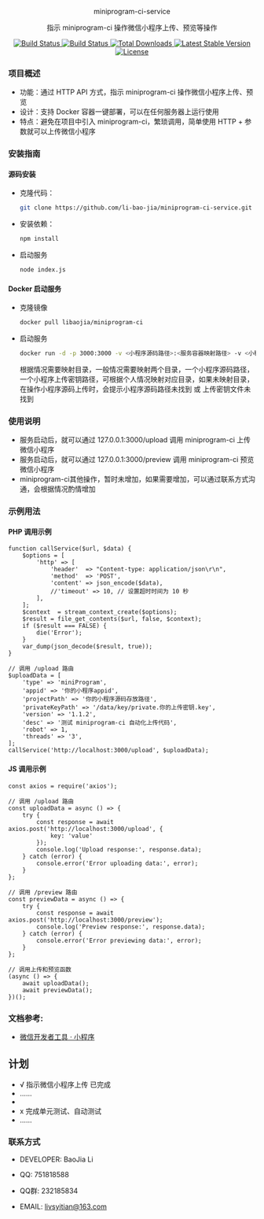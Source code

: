 <div align=center>
  <p align="center">miniprogram-ci-service</p>
  <p align="center">指示 miniprogram-ci 操作微信小程序上传、预览等操作</p>
</div>
<div align=center>
  <p align="center">
    <a href="https://hub.docker.com/r/libaojia/miniprogram-ci-service">
      <img src="https://img.shields.io/badge/node-v18.20.0-blue" alt="Build Status">
    </a>
    <a href="https://hub.docker.com/r/libaojia/miniprogram-ci-service">
      <img src="https://img.shields.io/docker/pulls/libaojia/miniprogram-ci-service" alt="Build Status">
    </a>
    <a href="https://hub.docker.com/r/libaojia/miniprogram-ci-service">
      <img src="https://img.shields.io/docker/stars/libaojia/miniprogram-ci-service" alt="Total Downloads">
    </a>
    <a href="https://hub.docker.com/r/libaojia/miniprogram-ci-service">
      <img src="https://img.shields.io/docker/v/libaojia/miniprogram-ci-service?sort=semver" alt="Latest Stable Version">
    </a>
    <a href="https://github.com/li-bao-jia">
      <img src="https://img.shields.io/github/license/li-bao-jia/miniprogram-ci-service" alt="License">
    </a>
  </p>
</div>

### 项目概述
- 功能：通过 HTTP API 方式，指示 miniprogram-ci 操作微信小程序上传、预览
- 设计：支持 Docker 容器一键部署，可以在任何服务器上运行使用
- 特点：避免在项目中引入 miniprogram-ci，繁琐调用，简单使用 HTTP + 参数就可以上传微信小程序

### 安装指南

#### 源码安装

- 克隆代码：
    ```sh
    git clone https://github.com/li-bao-jia/miniprogram-ci-service.git
    ```
  
- 安装依赖：
    ```sh
    npm install
    ```

- 启动服务
    ```sh
    node index.js 
    ```

#### Docker 启动服务

- 克隆镜像
    ```sh
    docker pull libaojia/miniprogram-ci
    ```

- 启动服务
    ```sh
    docker run -d -p 3000:3000 -v <小程序源码路径>:<服务容器映射路径> -v <小程序上传密钥路径>:<服务容器传密钥路径> --name miniprogram-ci miniprogram-ci
    ```
  根据情况需要映射目录，一般情况需要映射两个目录，一个小程序源码路径，一个小程序上传密钥路径，可根据个人情况映射对应目录，如果未映射目录，在操作小程序源码上传时，会提示小程序源码路径未找到 或 上传密钥文件未找到 

### 使用说明

- 服务启动后，就可以通过 127.0.0.1:3000/upload 调用 miniprogram-ci 上传微信小程序
- 服务启动后，就可以通过 127.0.0.1:3000/preview 调用 miniprogram-ci 预览微信小程序
- miniprogram-ci其他操作，暂时未增加，如果需要增加，可以通过联系方式沟通，会根据情况酌情增加

### 示例用法

#### PHP 调用示例
    function callService($url, $data) {
        $options = [
            'http' => [
                'header'  => "Content-type: application/json\r\n",
                'method'  => 'POST',
                'content' => json_encode($data),
                //'timeout' => 10, // 设置超时时间为 10 秒
            ],
        ];
        $context  = stream_context_create($options);
        $result = file_get_contents($url, false, $context);
        if ($result === FALSE) {
            die('Error');
        }
        var_dump(json_decode($result, true));
    }

    // 调用 /upload 路由
    $uploadData = [
        'type' => 'miniProgram',
        'appid' => '你的小程序appid',
        'projectPath' => '你的小程序源码存放路径',
        'privateKeyPath' => '/data/key/private.你的上传密钥.key',
        'version' => '1.1.2',
        'desc' => '测试 miniprogram-ci 自动化上传代码',
        'robot' => 1,
        'threads' => '3',
    ];
    callService('http://localhost:3000/upload', $uploadData);

#### JS 调用示例
    const axios = require('axios');

    // 调用 /upload 路由
    const uploadData = async () => {
        try {
            const response = await axios.post('http://localhost:3000/upload', {
                key: 'value'
            });
            console.log('Upload response:', response.data);
        } catch (error) {
            console.error('Error uploading data:', error);
        }
    };
    
    // 调用 /preview 路由
    const previewData = async () => {
        try {
            const response = await axios.post('http://localhost:3000/preview');
            console.log('Preview response:', response.data);
        } catch (error) {
            console.error('Error previewing data:', error);
        }
    };
    
    // 调用上传和预览函数
    (async () => {
        await uploadData();
        await previewData();
    })();

### 文档参考:

- [微信开发者工具 · 小程序](https://developers.weixin.qq.com/miniprogram/dev/devtools/ci.html)

## 计划

+ √ 指示微信小程序上传 已完成
+ ……
+
+ x 完成单元测试、自动测试
+ ……


### 联系方式

- DEVELOPER: BaoJia Li

- QQ: 751818588

- QQ群: 232185834

- EMAIL: livsyitian@163.com
